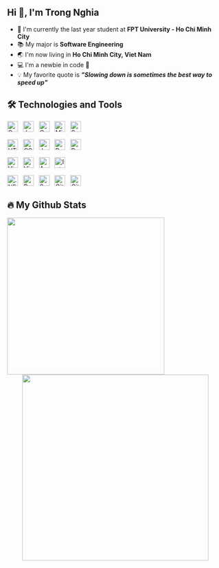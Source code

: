 <h2>Hi 👋, I'm Trong Nghia</h2>

- :school: I'm currently the last year student at **FPT University - Ho Chi Minh City**
- :books: My major is **Software Engineering**
- :earth_asia: I'm now living in **Ho Chi Minh City, Viet Nam**
- :computer: I'm a newbie in code :penguin:
- :bulb: My favorite quote is ***"Slowing down is sometimes the best way to speed up"*** 


## 🛠 Technologies and Tools
<!-- LANGUAGES -->
  <span><img src="https://img.shields.io/badge/C Sharp-F8F8FF?logo=C Sharp&logoColor=239120" alt="C Sharp logo" title="C Sharp" height="25" /></span>
  &nbsp;
  <span><img src="https://img.shields.io/badge/Java-F8F8FF?logo=Java&logoColor=239120" alt="Java logo" title="Java" height="25" /></span>
  &nbsp;
  <span><img src="https://img.shields.io/badge/C-F8F8FF?logo=C&logoColor=00B1E7" alt="C" title="C" height="25" /></span>
  &nbsp;
  <span><img src="https://img.shields.io/badge/Microsoft SQL Server-F8F8FF?logo=Microsoft SQL Server&logoColor=CC2927" alt="Microsoft SQL Server" title="Microsoft SQL   Server" height="25" /></span>
  &nbsp;
  <span><img src="https://img.shields.io/badge/Swagger-F8F8FF?logo=Swagger&logoColor=85EA2D" alt="Swagger" title="Swagger" height="25" /></span>
  &nbsp;
<!-- FRONT-END -->
  <span><img src="https://img.shields.io/badge/HTML5-F8F8FF?logo=HTML5&logoColor=E34F26" alt="HTML5 logo" title="HTML5" height="25" /></span>
  &nbsp;
  <span><img src="https://img.shields.io/badge/CSS3-F8F8FF?logo=CSS3&logoColor=1572B6" alt="CSS3 logo" title="CSS3" height="25" /></span>
  &nbsp;
  <span><img src="https://img.shields.io/badge/JavaScript-F8F8FF?logo=JavaScript&logoColor=F7DF1E" alt="JavaScript logo" title="JavaScript" height="25" /></span>
  &nbsp;
  <span><img src="https://img.shields.io/badge/Bootstrap-F8F8FF?logo=Bootstrap&logoColor=7952B3" alt="Bootstrap logo" title="Bootstrap" height="25" /></span>
  &nbsp;
  <span><img src="https://img.shields.io/badge/Postman-F8F8FF?logo=Postman&logoColor=FF6C37" alt="Postman" title="Postman" height="25" /></span>
  &nbsp;
<!-- IDE Tools -->
  <span><img src="https://img.shields.io/badge/Visual Studio Code-F8F8FF?logo=Visual Studio Code&logoColor=007ACC" alt="Visual Studio Code logo" title="Visual Studio     Code" height="25" /></span>
  &nbsp;
  <span><img src="https://img.shields.io/badge/Visual Studio-F8F8FF?logo=Visual Studio&logoColor=5C2D91" alt="Visual Studio logo" title="Visual Studio" height="25" />   </span>
  &nbsp;
  <span><img src="https://img.shields.io/badge/Apache NetBeans IDE-F8F8FF?logo=Apache NetBeans IDE&logoColor=1B6AC6" alt="Apache NetBeans IDE logo" title="Apache         NetBeans IDE" height="25" /></span>
  &nbsp;
  <span><img src="https://img.shields.io/badge/IntelliJ IDEA-F8F8FF?logo=IntelliJ IDEA&logoColor=000000" alt="IntelliJ IDEA logo" title="IntelliJ IDEA" height="25" />   </span>
<!-- FRAMEWORK -->
  <span><img src="https://img.shields.io/badge/.NET-F8F8FF?logo=.NET&logoColor=512BD4" alt=".NET logo" title=".NET" height="25" /></span>
  &nbsp;
  <span><img src="https://img.shields.io/badge/React-F8F8FF?logo=React&logoColor=61DAFB" alt="React logo" title="React" height="25" /></span>
  &nbsp;
  <span><img src="https://img.shields.io/badge/Spring Boot-F8F8FF?logo=Spring Boot&logoColor=6DB33F" alt="Spring Boot logo" title="Spring Boot" height="25" /></span>
  &nbsp;
  <span><img src="https://img.shields.io/badge/Git-F8F8FF?logo=Git&logoColor=F05032" alt="Git logo" title="Git" height="25" /></span>
  &nbsp;
  <span><img src="https://img.shields.io/badge/GitHub-F8F8FF?logo=GitHub&logoColor=181717" alt="GitHub logo" title="GitHub" height="25" /></span>
  &nbsp;
</p>

## 🔥 My Github Stats
<!--https://github.com/anuraghazra/github-readme-stats-->
<div align=center>
  <div>
    <img width="366" align="left" src="https://github-readme-stats.vercel.app/api/top-langs/?username=ptnghia3502&title_color=61dafb&text_color=ffffff&icon_color=61dafb&bg_color=20232a&langs_count=8&layout=compact&border_color=61dafb&hide_border=true" />
  </div>
  <div>
    <img align="center" width="434" src="https://github-readme-stats.vercel.app/api?username=ptnghia3502&show_icons=true&theme=react&border_color=61dafb&hide_border=true" />
  </div>
</div>
